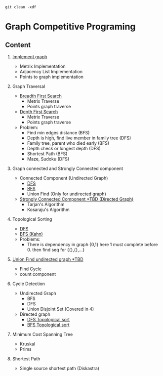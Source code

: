 ```
git clean -xdf
```

# Graph Competitive Programing

## Content

1. [Implement graph](ImplementGraph_1.java)
    - Metrix Implementation
    - Adjacency List Implementation
    - Points to graph implementation

1. Graph Traversal
    - [Breadth First Search](Traverse_BFS_2.java)
        - Metrix Traverse
        - Points graph traverse
    - [Depth First Search](Traverse_DFS_3.java)
        - Metrix Traverse
        - Points graph traverse
    - Problem:
        - Find min edges distance (BFS)
        - Depth is high, find live member in family tree (DFS)
        - Family tree, parent who died early (BFS)
        - Depth check or longest depth (DFS)
        - Shortest Path (BFS)
        - Maze, Sudoku (DFS)

1. Graph connected and Strongly Connected component
    - Connected Component (Undirected Graph)
        - [DFS](ConnectedGraph_3.java)
        - [BFS](ConnectedGraph_3.java)
        - Union Find (Only for undirected graph)
    - [Strongly Connected Component *TBD (Directed Graph)](StronglyConnected.java)
        - Tarjan's Algorithm
        - Kosaraju's Algorithm

1. Topological Sorting
    - [DFS](TopologicalSortDFS.java)
    - [BFS (Kahn)](TopologicalSortBFS.java)
    - Problems:
        - There is dependency in graph {0,1} here 1 must complete before 0. then find seq for {{},{},...}

1. [Union Find undirected graph *TBD](UnionFind_4.java)
    - Find Cycle
    - count component

1. Cycle Detection
    - Undirected Graph
        - BFS
        - DFS
        - Union Disjoint Set (Covered in 4)
    - Directed graph
        - [DFS Topological sort](TopologicalSortDFS.java)
        - [BFS Topological sort](TopologicalSortBFS.java)

1. Minimum Cost Spanning Tree
    - Kruskal
    - Prims

1. Shortest Path
    - Single source shortest path (Diskastra)
